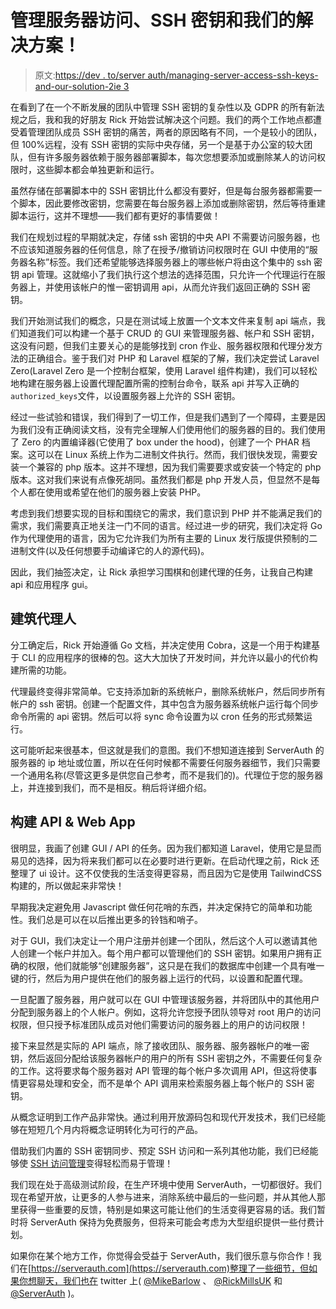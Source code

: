 # 管理服务器访问、SSH 密钥和我们的解决方案！

> 原文:[https://dev . to/server auth/managing-server-access-ssh-keys-and-our-solution-2ie 3](https://dev.to/serverauth/managing-server-access-ssh-keys-and-our-solution-2ie3)

在看到了在一个不断发展的团队中管理 SSH 密钥的复杂性以及 GDPR 的所有新法规之后，我和我的好朋友 Rick 开始尝试解决这个问题。我们的两个工作地点都遭受着管理团队成员 SSH 密钥的痛苦，两者的原因略有不同，一个是较小的团队，但 100%远程，没有 SSH 密钥的实际中央存储，另一个是基于办公室的较大团队，但有许多服务器依赖于服务器部署脚本，每次您想要添加或删除某人的访问权限时，这些脚本都会单独更新和运行。

虽然存储在部署脚本中的 SSH 密钥比什么都没有要好，但是每台服务器都需要一个脚本，因此要修改密钥，您需要在每台服务器上添加或删除密钥，然后等待重建脚本运行，这并不理想——我们都有更好的事情要做！

我们在规划过程的早期就决定，存储 ssh 密钥的中央 API 不需要访问服务器，也不应该知道服务器的任何信息，除了在授予/撤销访问权限时在 GUI 中使用的“服务器名称”标签。我们还希望能够选择服务器上的哪些帐户将由这个集中的 ssh 密钥 api 管理。这就缩小了我们执行这个想法的选择范围，只允许一个代理运行在服务器上，并使用该帐户的惟一密钥调用 api，从而允许我们返回正确的 SSH 密钥。

我们开始测试我们的概念，只是在测试域上放置一个文本文件来复制 api 端点，我们知道我们可以构建一个基于 CRUD 的 GUI 来管理服务器、帐户和 SSH 密钥，这没有问题，但我们主要关心的是能够找到 cron 作业、服务器权限和代理分发方法的正确组合。鉴于我们对 PHP 和 Laravel 框架的了解，我们决定尝试 Laravel Zero(Laravel Zero 是一个控制台框架，使用 Laravel 组件构建)，我们可以轻松地构建在服务器上设置代理配置所需的控制台命令，联系 api 并写入正确的`authorized_keys`文件，以设置服务器上允许的 SSH 密钥。

经过一些试验和错误，我们得到了一切工作，但是我们遇到了一个障碍，主要是因为我们没有正确阅读文档，没有完全理解人们使用他们的服务器的目的。我们使用了 Zero 的内置编译器(它使用了 box under the hood)，创建了一个 PHAR 档案。这可以在 Linux 系统上作为二进制文件执行。然而，我们很快发现，需要安装一个兼容的 php 版本。这并不理想，因为我们需要要求或安装一个特定的 php 版本。这对我们来说有点像死胡同。虽然我们都是 php 开发人员，但显然不是每个人都在使用或希望在他们的服务器上安装 PHP。

考虑到我们想要实现的目标和围绕它的需求，我们意识到 PHP 并不能满足我们的需求，我们需要真正地关注一门不同的语言。经过进一步的研究，我们决定将 Go 作为代理使用的语言，因为它允许我们为所有主要的 Linux 发行版提供预制的二进制文件(以及任何想要手动编译它的人的源代码)。

因此，我们抽签决定，让 Rick 承担学习围棋和创建代理的任务，让我自己构建 api 和应用程序 gui。

## [](#building-the-agent)建筑代理人

分工确定后，Rick 开始遵循 Go 文档，并决定使用 Cobra，这是一个用于构建基于 CLI 的应用程序的很棒的包。这大大加快了开发时间，并允许以最小的代价构建所需的功能。

代理最终变得非常简单。它支持添加新的系统帐户，删除系统帐户，然后同步所有帐户的 ssh 密钥。创建一个配置文件，其中包含为服务器系统帐户运行每个同步命令所需的 api 密钥。然后可以将 sync 命令设置为以 cron 任务的形式频繁运行。

这可能听起来很基本，但这就是我们的意图。我们不想知道连接到 ServerAuth 的服务器的 ip 地址或位置，所以在任何时候都不需要任何服务器细节，我们只需要一个通用名称(尽管这更多是供您自己参考，而不是我们的)。代理位于您的服务器上，并连接到我们，而不是相反。稍后将详细介绍。

## [](#building-the-api-amp-web-app)构建 API & Web App

很明显，我画了创建 GUI / API 的任务。因为我们都知道 Laravel，使用它是显而易见的选择，因为将来我们都可以在必要时进行更新。在启动代理之前，Rick 还整理了 ui 设计。这不仅使我的生活变得更容易，而且因为它是使用 TailwindCSS 构建的，所以做起来非常快！

早期我决定避免用 Javascript 做任何花哨的东西，并决定保持它的简单和功能性。我们总是可以在以后推出更多的铃铛和哨子。

对于 GUI，我们决定让一个用户注册并创建一个团队，然后这个人可以邀请其他人创建一个帐户并加入。每个用户都可以管理他们的 SSH 密钥。如果用户拥有正确的权限，他们就能够“创建服务器”，这只是在我们的数据库中创建一个具有唯一键的行，然后为用户提供在他们的服务器上运行的代码，以设置和配置代理。

一旦配置了服务器，用户就可以在 GUI 中管理该服务器，并将团队中的其他用户分配到服务器上的个人帐户。例如，这将允许您授予团队领导对 root 用户的访问权限，但只授予标准团队成员对他们需要访问的服务器上的用户的访问权限！

接下来显然是实际的 API 端点，除了接收团队、服务器、服务器帐户的唯一密钥，然后返回分配给该服务器帐户的用户的所有 SSH 密钥之外，不需要任何复杂的工作。这将要求每个服务器对 API 管理的每个帐户多次调用 API，但这将使事情更容易处理和安全，而不是单个 API 调用来检索服务器上每个帐户的 SSH 密钥。

从概念证明到工作产品非常快。通过利用开放源码包和现代开发技术，我们已经能够在短短几个月内将概念证明转化为可行的产品。

借助我们内置的 SSH 密钥同步、预定 SSH 访问和一系列其他功能，我们已经能够使 [SSH 访问管理](https://serverauth.com)变得轻松而易于管理！

我们现在处于高级测试阶段，在生产环境中使用 ServerAuth，一切都很好。我们现在希望开放，让更多的人参与进来，消除系统中最后的一些问题，并从其他人那里获得一些重要的反馈，特别是如果这可能让他们的生活变得更容易的话。我们暂时将 ServerAuth 保持为免费服务，但将来可能会考虑为大型组织提供一些付费计划。

如果你在某个地方工作，你觉得会受益于 ServerAuth，我们很乐意与你合作！我们在[https://serverauth.com](https://serverauth.com)整理了一些细节，但如果你想聊天，我们也在 twitter 上( [@MikeBarlow](https://twitter.com/mikebarlow) 、 [@RickMillsUK](https://twitter.com/rickmillsuk) 和 [@ServerAuth](https://twitter.com/serverauth) )。